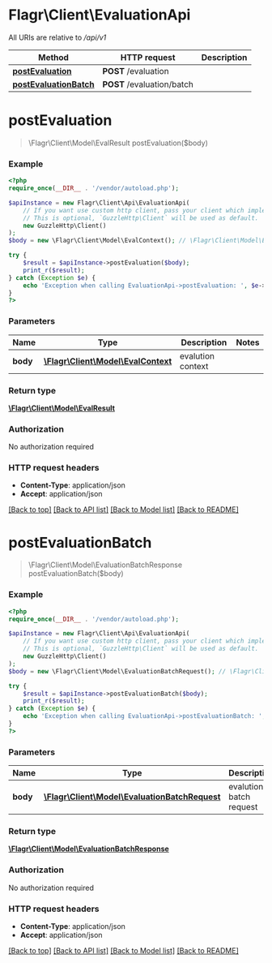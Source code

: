 # Flagr\Client\EvaluationApi

All URIs are relative to */api/v1*

Method | HTTP request | Description
------------- | ------------- | -------------
[**postEvaluation**](EvaluationApi.md#postevaluation) | **POST** /evaluation | 
[**postEvaluationBatch**](EvaluationApi.md#postevaluationbatch) | **POST** /evaluation/batch | 

# **postEvaluation**
> \Flagr\Client\Model\EvalResult postEvaluation($body)



### Example
```php
<?php
require_once(__DIR__ . '/vendor/autoload.php');

$apiInstance = new Flagr\Client\Api\EvaluationApi(
    // If you want use custom http client, pass your client which implements `GuzzleHttp\ClientInterface`.
    // This is optional, `GuzzleHttp\Client` will be used as default.
    new GuzzleHttp\Client()
);
$body = new \Flagr\Client\Model\EvalContext(); // \Flagr\Client\Model\EvalContext | evalution context

try {
    $result = $apiInstance->postEvaluation($body);
    print_r($result);
} catch (Exception $e) {
    echo 'Exception when calling EvaluationApi->postEvaluation: ', $e->getMessage(), PHP_EOL;
}
?>
```

### Parameters

Name | Type | Description  | Notes
------------- | ------------- | ------------- | -------------
 **body** | [**\Flagr\Client\Model\EvalContext**](../Model/EvalContext.md)| evalution context |

### Return type

[**\Flagr\Client\Model\EvalResult**](../Model/EvalResult.md)

### Authorization

No authorization required

### HTTP request headers

 - **Content-Type**: application/json
 - **Accept**: application/json

[[Back to top]](#) [[Back to API list]](../../README.md#documentation-for-api-endpoints) [[Back to Model list]](../../README.md#documentation-for-models) [[Back to README]](../../README.md)

# **postEvaluationBatch**
> \Flagr\Client\Model\EvaluationBatchResponse postEvaluationBatch($body)



### Example
```php
<?php
require_once(__DIR__ . '/vendor/autoload.php');

$apiInstance = new Flagr\Client\Api\EvaluationApi(
    // If you want use custom http client, pass your client which implements `GuzzleHttp\ClientInterface`.
    // This is optional, `GuzzleHttp\Client` will be used as default.
    new GuzzleHttp\Client()
);
$body = new \Flagr\Client\Model\EvaluationBatchRequest(); // \Flagr\Client\Model\EvaluationBatchRequest | evalution batch request

try {
    $result = $apiInstance->postEvaluationBatch($body);
    print_r($result);
} catch (Exception $e) {
    echo 'Exception when calling EvaluationApi->postEvaluationBatch: ', $e->getMessage(), PHP_EOL;
}
?>
```

### Parameters

Name | Type | Description  | Notes
------------- | ------------- | ------------- | -------------
 **body** | [**\Flagr\Client\Model\EvaluationBatchRequest**](../Model/EvaluationBatchRequest.md)| evalution batch request |

### Return type

[**\Flagr\Client\Model\EvaluationBatchResponse**](../Model/EvaluationBatchResponse.md)

### Authorization

No authorization required

### HTTP request headers

 - **Content-Type**: application/json
 - **Accept**: application/json

[[Back to top]](#) [[Back to API list]](../../README.md#documentation-for-api-endpoints) [[Back to Model list]](../../README.md#documentation-for-models) [[Back to README]](../../README.md)

